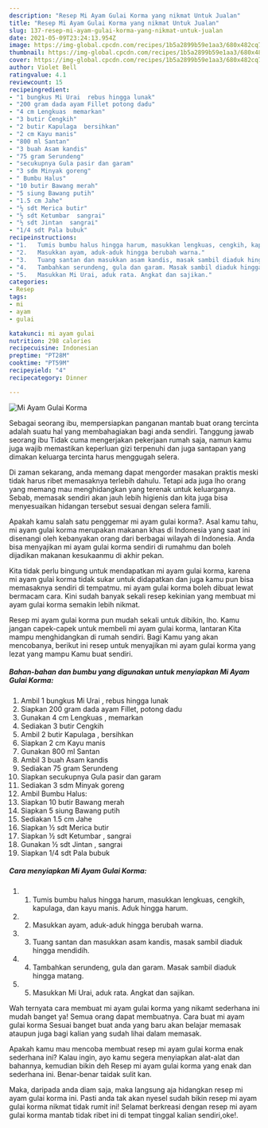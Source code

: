 ```yaml
---
description: "Resep Mi Ayam Gulai Korma yang nikmat Untuk Jualan"
title: "Resep Mi Ayam Gulai Korma yang nikmat Untuk Jualan"
slug: 137-resep-mi-ayam-gulai-korma-yang-nikmat-untuk-jualan
date: 2021-05-09T23:24:13.954Z
image: https://img-global.cpcdn.com/recipes/1b5a2899b59e1aa3/680x482cq70/mi-ayam-gulai-korma-foto-resep-utama.jpg
thumbnail: https://img-global.cpcdn.com/recipes/1b5a2899b59e1aa3/680x482cq70/mi-ayam-gulai-korma-foto-resep-utama.jpg
cover: https://img-global.cpcdn.com/recipes/1b5a2899b59e1aa3/680x482cq70/mi-ayam-gulai-korma-foto-resep-utama.jpg
author: Violet Bell
ratingvalue: 4.1
reviewcount: 15
recipeingredient:
- "1 bungkus Mi Urai  rebus hingga lunak"
- "200 gram dada ayam Fillet potong dadu"
- "4 cm Lengkuas  memarkan"
- "3 butir Cengkih"
- "2 butir Kapulaga  bersihkan"
- "2 cm Kayu manis"
- "800 ml Santan"
- "3 buah Asam kandis"
- "75 gram Serundeng"
- "secukupnya Gula pasir dan garam"
- "3 sdm Minyak goreng"
- " Bumbu Halus"
- "10 butir Bawang merah"
- "5 siung Bawang putih"
- "1.5 cm Jahe"
- "½ sdt Merica butir"
- "½ sdt Ketumbar  sangrai"
- "½ sdt Jintan  sangrai"
- "1/4 sdt Pala bubuk"
recipeinstructions:
- "1.	Tumis bumbu halus hingga harum, masukkan lengkuas, cengkih, kapulaga, dan kayu manis. Aduk hingga harum."
- "2.	Masukkan ayam, aduk-aduk hingga berubah warna."
- "3.	Tuang santan dan masukkan asam kandis, masak sambil diaduk hingga mendidih."
- "4.	Tambahkan serundeng, gula dan garam. Masak sambil diaduk hingga matang."
- "5.	Masukkan Mi Urai, aduk rata. Angkat dan sajikan."
categories:
- Resep
tags:
- mi
- ayam
- gulai

katakunci: mi ayam gulai 
nutrition: 298 calories
recipecuisine: Indonesian
preptime: "PT28M"
cooktime: "PT59M"
recipeyield: "4"
recipecategory: Dinner

---
```



![Mi Ayam Gulai Korma](https://img-global.cpcdn.com/recipes/1b5a2899b59e1aa3/680x482cq70/mi-ayam-gulai-korma-foto-resep-utama.jpg)

Sebagai seorang ibu, mempersiapkan panganan mantab buat orang tercinta adalah suatu hal yang membahagiakan bagi anda sendiri. Tanggung jawab seorang ibu Tidak cuma mengerjakan pekerjaan rumah saja, namun kamu juga wajib memastikan keperluan gizi terpenuhi dan juga santapan yang dimakan keluarga tercinta harus menggugah selera.

Di zaman  sekarang, anda memang dapat mengorder masakan praktis meski tidak harus ribet memasaknya terlebih dahulu. Tetapi ada juga lho orang yang memang mau menghidangkan yang terenak untuk keluarganya. Sebab, memasak sendiri akan jauh lebih higienis dan kita juga bisa menyesuaikan hidangan tersebut sesuai dengan selera famili. 



Apakah kamu salah satu penggemar mi ayam gulai korma?. Asal kamu tahu, mi ayam gulai korma merupakan makanan khas di Indonesia yang saat ini disenangi oleh kebanyakan orang dari berbagai wilayah di Indonesia. Anda bisa menyajikan mi ayam gulai korma sendiri di rumahmu dan boleh dijadikan makanan kesukaanmu di akhir pekan.

Kita tidak perlu bingung untuk mendapatkan mi ayam gulai korma, karena mi ayam gulai korma tidak sukar untuk didapatkan dan juga kamu pun bisa memasaknya sendiri di tempatmu. mi ayam gulai korma boleh dibuat lewat bermacam cara. Kini sudah banyak sekali resep kekinian yang membuat mi ayam gulai korma semakin lebih nikmat.

Resep mi ayam gulai korma pun mudah sekali untuk dibikin, lho. Kamu jangan capek-capek untuk membeli mi ayam gulai korma, lantaran Kita mampu menghidangkan di rumah sendiri. Bagi Kamu yang akan mencobanya, berikut ini resep untuk menyajikan mi ayam gulai korma yang lezat yang mampu Kamu buat sendiri.

<!--inarticleads1-->

##### Bahan-bahan dan bumbu yang digunakan untuk menyiapkan Mi Ayam Gulai Korma:

1. Ambil 1 bungkus Mi Urai , rebus hingga lunak
1. Siapkan 200 gram dada ayam Fillet, potong dadu
1. Gunakan 4 cm Lengkuas , memarkan
1. Sediakan 3 butir Cengkih
1. Ambil 2 butir Kapulaga , bersihkan
1. Siapkan 2 cm Kayu manis
1. Gunakan 800 ml Santan
1. Ambil 3 buah Asam kandis
1. Sediakan 75 gram Serundeng
1. Siapkan secukupnya Gula pasir dan garam
1. Sediakan 3 sdm Minyak goreng
1. Ambil  Bumbu Halus:
1. Siapkan 10 butir Bawang merah
1. Siapkan 5 siung Bawang putih
1. Sediakan 1.5 cm Jahe
1. Siapkan ½ sdt Merica butir
1. Siapkan ½ sdt Ketumbar , sangrai
1. Gunakan ½ sdt Jintan , sangrai
1. Siapkan 1/4 sdt Pala bubuk




<!--inarticleads2-->

##### Cara menyiapkan Mi Ayam Gulai Korma:

1. 1.	Tumis bumbu halus hingga harum, masukkan lengkuas, cengkih, kapulaga, dan kayu manis. Aduk hingga harum.
1. 2.	Masukkan ayam, aduk-aduk hingga berubah warna.
1. 3.	Tuang santan dan masukkan asam kandis, masak sambil diaduk hingga mendidih.
1. 4.	Tambahkan serundeng, gula dan garam. Masak sambil diaduk hingga matang.
1. 5.	Masukkan Mi Urai, aduk rata. Angkat dan sajikan.




Wah ternyata cara membuat mi ayam gulai korma yang nikamt sederhana ini mudah banget ya! Semua orang dapat membuatnya. Cara buat mi ayam gulai korma Sesuai banget buat anda yang baru akan belajar memasak ataupun juga bagi kalian yang sudah lihai dalam memasak.

Apakah kamu mau mencoba membuat resep mi ayam gulai korma enak sederhana ini? Kalau ingin, ayo kamu segera menyiapkan alat-alat dan bahannya, kemudian bikin deh Resep mi ayam gulai korma yang enak dan sederhana ini. Benar-benar taidak sulit kan. 

Maka, daripada anda diam saja, maka langsung aja hidangkan resep mi ayam gulai korma ini. Pasti anda tak akan nyesel sudah bikin resep mi ayam gulai korma nikmat tidak rumit ini! Selamat berkreasi dengan resep mi ayam gulai korma mantab tidak ribet ini di tempat tinggal kalian sendiri,oke!.

